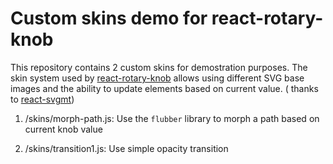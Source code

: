 # Custom skins demo for react-rotary-knob

This repository contains 2 custom skins
for demostration purposes. The skin system
used by [react-rotary-knob](https://github.com/hugozap/react-rotary-knob)
allows using different SVG base images and the ability
to update elements based on current value. ( thanks to [react-svgmt](https://github.com/hugozap/react-svgmt))

1) /skins/morph-path.js: Use the `flubber` library to morph a path based on current knob value

2) /skins/transition1.js: Use simple opacity transition

